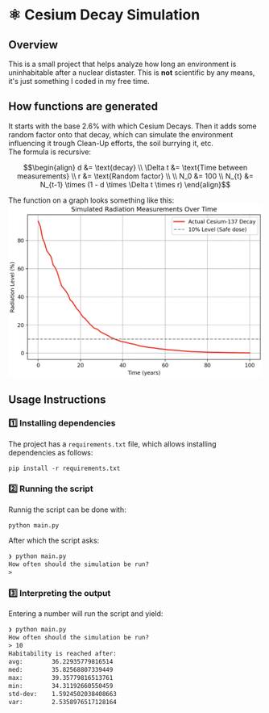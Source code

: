# ⚛️ Cesium Decay Simulation
## Overview
This is a small project that helps analyze how long an environment is uninhabitable after a nuclear distaster. This is **not** scientific by any means, it's just something I coded in my free time.

## How functions are generated
It starts with the base 2.6% with which Cesium Decays. Then it adds some random factor onto that decay, which can simulate the environment influencing it trough Clean-Up efforts, the soil burrying it, etc.  
The formula is recursive:
```math
\begin{align}
d &= \text{decay} \\
\Delta t &= \text{Time between measurements} \\
r &= \text{Random factor} \\
\\
N_0 &= 100 \\
N_{t} &= N_{t-1} \times (1 - d \times \Delta t \times r)
\end{align}
```
The function on a graph looks something like this:
![An image of the generated plot on a graph](./images/monotone-cesium-decay.png)

## Usage Instructions
### 1️⃣ Installing dependencies
The project has a `requirements.txt` file, which allows installing dependencies as follows:
```
pip install -r requirements.txt
```

### 2️⃣ Running the script
Runnig the script can be done with:
```
python main.py
```
After which the script asks:
```
❯ python main.py
How often should the simulation be run?
>
```

### 3️⃣ Interpreting the output
Entering a number will run the script and yield:
```
❯ python main.py
How often should the simulation be run?
> 10
Habitability is reached after:
avg:        36.22935779816514
med:        35.82568807339449
max:        39.35779816513761
min:        34.31192660550459
std-dev:    1.5924502038408663
var:        2.5358976517128164
```
